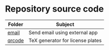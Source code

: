 # Repository source code

| Folder | Subject |
|---|---|
| [email](email)   | Send email using external app    |
| [qrcode](qrcode) | TeX generator for license plates |
